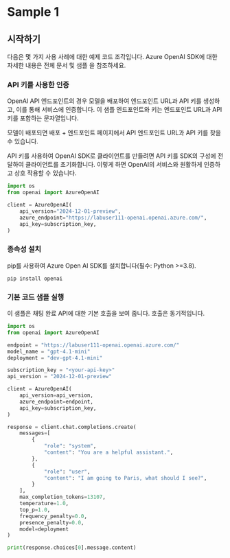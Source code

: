 # Sample 1

## 시작하기

다음은 몇 가지 사용 사례에 대한 예제 코드 조각입니다. Azure OpenAI SDK에 대한 자세한 내용은 전체 문서  및 샘플 을 참조하세요.

###  API 키를 사용한 인증
OpenAI API 엔드포인트의 경우 모델을 배포하여 엔드포인트 URL과 API 키를 생성하고, 이를 통해 서비스에 인증합니다. 이 샘플 엔드포인트와 키는 엔드포인트 URL과 API 키를 포함하는 문자열입니다.

모델이 배포되면 배포 + 엔드포인트 페이지에서 API 엔드포인트 URL과 API 키를 찾을 수 있습니다.

API 키를 사용하여 OpenAI SDK로 클라이언트를 만들려면 API 키를 SDK의 구성에 전달하여 클라이언트를 초기화합니다. 이렇게 하면 OpenAI의 서비스와 원활하게 인증하고 상호 작용할 수 있습니다.

```python
import os
from openai import AzureOpenAI

client = AzureOpenAI(
    api_version="2024-12-01-preview",
    azure_endpoint="https://labuser111-openai.openai.azure.com/",
    api_key=subscription_key,
)
```

### 종속성 설치
pip를 사용하여 Azure Open AI SDK를 설치합니다(필수: Python >=3.8).

```shell
pip install openai
```

### 기본 코드 샘플 실행
이 샘플은 채팅 완료 API에 대한 기본 호출을 보여 줍니다. 호출은 동기적입니다.

```python
import os
from openai import AzureOpenAI

endpoint = "https://labuser111-openai.openai.azure.com/"
model_name = "gpt-4.1-mini"
deployment = "dev-gpt-4.1-mini"

subscription_key = "<your-api-key>"
api_version = "2024-12-01-preview"

client = AzureOpenAI(
    api_version=api_version,
    azure_endpoint=endpoint,
    api_key=subscription_key,
)

response = client.chat.completions.create(
    messages=[
        {
            "role": "system",
            "content": "You are a helpful assistant.",
        },
        {
            "role": "user",
            "content": "I am going to Paris, what should I see?",
        }
    ],
    max_completion_tokens=13107,
    temperature=1.0,
    top_p=1.0,
    frequency_penalty=0.0,
    presence_penalty=0.0,
    model=deployment
)

print(response.choices[0].message.content)
```